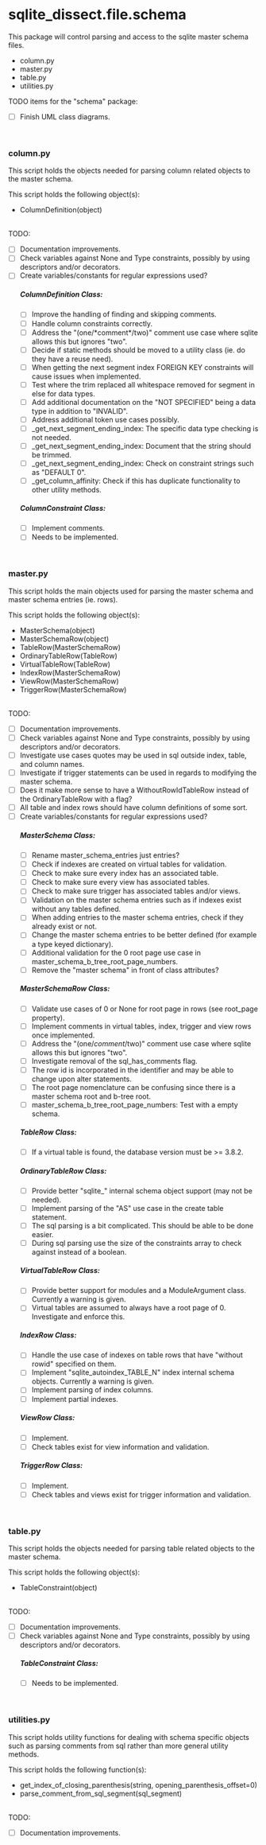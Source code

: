 
# sqlite_dissect.file.schema

This package will control parsing and access to the sqlite master schema files.

- column.py
- master.py
- table.py
- utilities.py

TODO items for the "schema" package:

- [ ] Finish UML class diagrams.

<br>

### column.py
This script holds the objects needed for parsing column related objects to the master schema.

This script holds the following object(s):
- ColumnDefinition(object)
<br><br>
  
TODO:
- [ ] Documentation improvements.
- [ ] Check variables against None and Type constraints, possibly by using descriptors and/or decorators.
- [ ] Create variables/constants for regular expressions used?
    ##### ColumnDefinition Class:
    - [ ] Improve the handling of finding and skipping comments.
    - [ ] Handle column constraints correctly.
    - [ ] Address the "(one/\*comment\*/two)" comment use case where sqlite allows this but ignores "two".
    - [ ] Decide if static methods should be moved to a utility class (ie. do they have a reuse need).
    - [ ] When getting the next segment index FOREIGN KEY constraints will cause issues when implemented.
    - [ ] Test where the trim replaced all whitespace removed for segment in else for data types.
    - [ ] Add additional documentation on the "NOT SPECIFIED" being a data type in addition to "INVALID".
    - [ ] Address additional token use cases possibly.
    - [ ] _get_next_segment_ending_index: The specific data type checking is not needed.
    - [ ] _get_next_segment_ending_index: Document that the string should be trimmed.
    - [ ] _get_next_segment_ending_index: Check on constraint strings such as "DEFAULT 0".
    - [ ] _get_column_affinity: Check if this has duplicate functionality to other utility methods.
    ##### ColumnConstraint Class:
    - [ ] Implement comments.
    - [ ] Needs to be implemented.

<br>

### master.py
This script holds the main objects used for parsing the master schema and master schema entries (ie. rows).

This script holds the following object(s):
- MasterSchema(object)
- MasterSchemaRow(object)
- TableRow(MasterSchemaRow)
- OrdinaryTableRow(TableRow)
- VirtualTableRow(TableRow)
- IndexRow(MasterSchemaRow)
- ViewRow(MasterSchemaRow)
- TriggerRow(MasterSchemaRow)
<br><br>
  
TODO:
- [ ] Documentation improvements.
- [ ] Check variables against None and Type constraints, possibly by using descriptors and/or decorators.
- [ ] Investigate use cases quotes may be used in sql outside index, table, and column names.
- [ ] Investigate if trigger statements can be used in regards to modifying the master schema.
- [ ] Does it make more sense to have a WithoutRowIdTableRow instead of the OrdinaryTableRow with a flag?
- [ ] All table and index rows should have column definitions of some sort.
- [ ] Create variables/constants for regular expressions used?
    ##### MasterSchema Class:
    - [ ] Rename master_schema_entries just entries?
    - [ ] Check if indexes are created on virtual tables for validation.
    - [ ] Check to make sure every index has an associated table.
    - [ ] Check to make sure every view has associated tables.
    - [ ] Check to make sure trigger has associated tables and/or views.
    - [ ] Validation on the master schema entries such as if indexes exist without any tables defined.
    - [ ] When adding entries to the master schema entries, check if they already exist or not.
    - [ ] Change the master schema entries to be better defined (for example a type keyed dictionary).
    - [ ] Additional validation for the 0 root page use case in master_schema_b_tree_root_page_numbers.
    - [ ] Remove the "master schema" in front of class attributes?
    ##### MasterSchemaRow Class:
    - [ ] Validate use cases of 0 or None for root page in rows (see root_page property).
    - [ ] Implement comments in virtual tables, index, trigger and view rows once implemented.
    - [ ] Address the "(one/*comment*/two)" comment use case where sqlite allows this but ignores "two".
    - [ ] Investigate removal of the sql_has_comments flag.
    - [ ] The row id is incorporated in the identifier and may be able to change upon alter statements.
    - [ ] The root page nomenclature can be confusing since there is a master schema root and b-tree root.
    - [ ] master_schema_b_tree_root_page_numbers: Test with a empty schema.
    ##### TableRow Class:
    - [ ] If a virtual table is found, the database version must be >= 3.8.2.
    ##### OrdinaryTableRow Class:
    - [ ] Provide better "sqlite_" internal schema object support (may not be needed).
    - [ ] Implement parsing of the "AS" use case in the create table statement.
    - [ ] The sql parsing is a bit complicated.  This should be able to be done easier.
    - [ ] During sql parsing use the size of the constraints array to check against instead of a boolean.
    ##### VirtualTableRow Class:
    - [ ] Provide better support for modules and a ModuleArgument class.  Currently a warning is given.
    - [ ] Virtual tables are assumed to always have a root page of 0.  Investigate and enforce this.
    ##### IndexRow Class:
    - [ ] Handle the use case of indexes on table rows that have "without rowid" specified on them.
    - [ ] Implement "sqlite_autoindex_TABLE_N" index internal schema objects.  Currently a warning is given.
    - [ ] Implement parsing of index columns.
    - [ ] Implement partial indexes.
    ##### ViewRow Class:
    - [ ] Implement.
    - [ ] Check tables exist for view information and validation.
    ##### TriggerRow Class:
    - [ ] Implement.
    - [ ] Check tables and views exist for trigger information and validation.

<br>

### table.py
This script holds the objects needed for parsing table related objects to the master schema.

This script holds the following object(s):
- TableConstraint(object)
<br><br>
  
TODO:
- [ ] Documentation improvements.
- [ ] Check variables against None and Type constraints, possibly by using descriptors and/or decorators.
    ##### TableConstraint Class:
    - [ ] Needs to be implemented.

<br>

### utilities.py
This script holds utility functions for dealing with schema specific objects such as parsing comments from sql rather
than more general utility methods.

This script holds the following function(s):
- get_index_of_closing_parenthesis(string, opening_parenthesis_offset=0)
- parse_comment_from_sql_segment(sql_segment)
<br><br>
  
TODO:
- [ ] Documentation improvements.
  